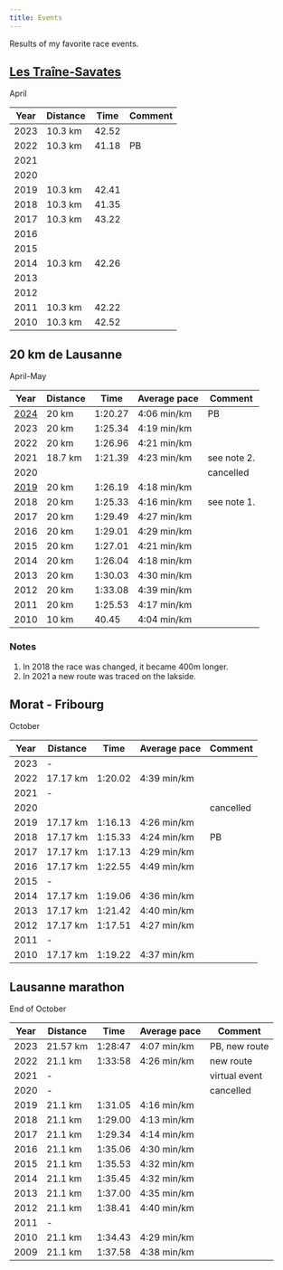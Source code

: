 ```yaml
---
title: Events
---
```


Results of my favorite race events.

## [Les Traîne-Savates](https://www.traine-savates.ch/)

April

| Year | Distance | Time    | Comment      |
| ---- | -------- | ------- | ------------ |
| 2023 | 10.3 km  | 42.52   |              |
| 2022 | 10.3 km  | 41.18   | PB           |
| 2021 |          |         |              |
| 2020 |          |         |              |
| 2019 | 10.3 km  | 42.41   |              |
| 2018 | 10.3 km  | 41.35   |              |
| 2017 | 10.3 km  | 43.22   |              |
| 2016 |          |         |              |
| 2015 |          |         |              |
| 2014 | 10.3 km  | 42.26   |              |
| 2013 |          |         |              |
| 2012 |          |         |              |
| 2011 | 10.3 km  | 42.22   |              |
| 2010 | 10.3 km  | 42.52   |              |

## 20 km de Lausanne

April-May

| Year             | Distance | Time   | Average pace | Comment        |
| ----             | -------- | ------- | ------------ | --------------- |
| [2024][20km2024] | 20 km    | 1:20.27 | 4:06 min/km  | PB              |
| 2023             | 20 km    | 1:25.34 | 4:19 min/km  |                 |
| 2022             | 20 km    | 1:26.96 | 4:21 min/km  |                 |
| 2021             | 18.7 km  | 1:21.39 | 4:23 min/km  | see note 2.     |
| 2020             |          |         |              | cancelled       |
| [2019][20km2019] | 20 km    | 1:26.19 | 4:18 min/km  |                 |
| 2018             | 20 km    | 1:25.33 | 4:16 min/km  | see note 1.     |
| 2017             | 20 km    | 1:29.49 | 4:27 min/km  |                 |
| 2016             | 20 km    | 1:29.01 | 4:29 min/km  |                 |
| 2015             | 20 km    | 1:27.01 | 4:21 min/km  |                 |
| 2014             | 20 km    | 1:26.04 | 4:18 min/km  |                 |
| 2013             | 20 km    | 1:30.03 | 4:30 min/km  |                 |
| 2012             | 20 km    | 1:33.08 | 4:39 min/km  |                 |
| 2011             | 20 km    | 1:25.53 | 4:17 min/km  |                 |
| 2010             | 10 km    |   40.45 | 4:04 min/km  |                 |

### Notes

1. In 2018 the race was changed, it became 400m longer.
1. In 2021 a new route was traced on the lakside.


## Morat - Fribourg

October

| Year | Distance | Time    | Average pace | Comment         |
| ---- | -------- | ------- | ------------ | --------------- |
| 2023 | -        |         |              |                 |
| 2022 | 17.17 km | 1:20.02 | 4:39 min/km  |                 |
| 2021 | -        |         |              |                 |
| 2020 |          |         |              | cancelled       |
| 2019 | 17.17 km | 1:16.13 | 4:26 min/km  |                 |
| 2018 | 17.17 km | 1:15.33 | 4:24 min/km  | PB              |
| 2017 | 17.17 km | 1:17.13 | 4:29 min/km  |                 |
| 2016 | 17.17 km | 1:22.55 | 4:49 min/km  |                 |
| 2015 | -        |         |              |                 |
| 2014 | 17.17 km | 1:19.06 | 4:36 min/km  |                 |
| 2013 | 17.17 km | 1:21.42 | 4:40 min/km  |                 |
| 2012 | 17.17 km | 1:17.51 | 4:27 min/km  |                 |
| 2011 | -        |         |              |                 |
| 2010 | 17.17 km | 1:19.22 | 4:37 min/km  |                 |


## Lausanne marathon

End of October

| Year | Distance | Time    | Average pace | Comment         |
| ---- | -------- | ------- | ------------ | --------------- |
| 2023 | 21.57 km | 1:28:47 | 4:07 min/km  | PB, new route   |
| 2022 | 21.1 km  | 1:33:58 | 4:26 min/km  | new route       |
| 2021 | -        |         |              | virtual event   |
| 2020 | -        |         |              | cancelled       |
| 2019 | 21.1 km  | 1:31.05 | 4:16 min/km  |                 |
| 2018 | 21.1 km  | 1:29.00 | 4:13 min/km  |                 |
| 2017 | 21.1 km  | 1:29.34 | 4:14 min/km  |                 |
| 2016 | 21.1 km  | 1:35.06 | 4:30 min/km  |                 |
| 2015 | 21.1 km  | 1:35.53 | 4:32 min/km  |                 |
| 2014 | 21.1 km  | 1:35.45 | 4:32 min/km  |                 |
| 2013 | 21.1 km  | 1:37.00 | 4:35 min/km  |                 |
| 2012 | 21.1 km  | 1:38.41 | 4:40 min/km  |                 |
| 2011 | -        |         |              |                 |
| 2010 | 21.1 km  | 1:34.43 | 4:29 min/km  |                 |
| 2009 | 21.1 km  | 1:37.58 | 4:38 min/km  |                 |


[20km2019]: {filename}../posts/2019-05-05-20km-de-Lausanne-2019.md
[20km2024]: {filename}../posts/2024-04-28-20km-de-Lausanne-2024.md
